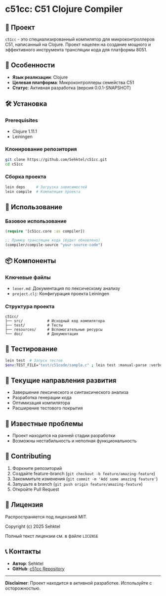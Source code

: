 # c51cc: C51 Clojure Compiler

## 🚀 Проект

`c51cc` - это специализированный компилятор для микроконтроллеров C51, написанный на Clojure. Проект нацелен на создание мощного и эффективного инструмента трансляции кода для платформы 8051.

## 🌟 Особенности

- **Язык реализации**: Clojure
- **Целевая платформа**: Микроконтроллеры семейства C51
- **Статус**: Активная разработка (версия 0.0.1-SNAPSHOT)

## 🛠 Установка

### Prerequisites
- Clojure 1.11.1
- Leiningen

### Клонирование репозитория
```bash
git clone https://github.com/Sehktel/c51cc.git
cd c51cc
```

### Сборка проекта
```bash
lein deps     # Загрузка зависимостей
lein compile  # Компиляция проекта
```

## 🔧 Использование

### Базовое использование
```clojure
(require '[c51cc.core :as compiler])

;; Пример трансляции кода (будет обновлено)
(compiler/compile-source "your-source-code")
```

## 📦 Компоненты

### Ключевые файлы
- `lexer.md`: Документация по лексическому анализу
- `project.clj`: Конфигурация проекта Leiningen

### Структура проекта
```
c51cc/
├── src/           # Исходный код компилятора
├── test/          # Тесты
├── resources/     # Вспомогательные ресурсы
└── doc/           # Документация
```

## 🧪 Тестирование

```bash
lein test  # Запуск тестов
$env:TEST_FILE="test/c51code/sample.c" ; lein test :manual-parse :verbose > .\temp\test.txt  # Запуск ручного теста с выводом в файл
```

## 🔬 Текущие направления развития

- Завершение лексического и синтаксического анализа
- Разработка генерации кода
- Оптимизация компилятора
- Расширение тестового покрытия

## 🐛 Известные проблемы

- Проект находится на ранней стадии разработки
- Возможны нестабильность и неполная функциональность

## 🤝 Contributing

1. Форкните репозиторий
2. Создайте feature-branch (`git checkout -b feature/amazing-feature`)
3. Закоммитьте изменения (`git commit -m 'Add some amazing feature'`)
4. Запушьте в branch (`git push origin feature/amazing-feature`)
5. Откройте Pull Request

## 📄 Лицензия

Распространяется под лицензией MIT.

Copyright (c) 2025 Sehktel

Полный текст лицензии см. в файле `LICENSE`

## 📞 Контакты

- **Автор**: Sehktel
- **GitHub**: [c51cc Repository](https://github.com/Sehktel/c51cc)

---

**Disclaimer**: Проект находится в активной разработке. Используйте с осторожностью.
